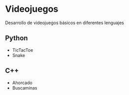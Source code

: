 # Videojuegos
Desarrollo de videojuegos básicos en diferentes lenguajes
## Python
* TicTacToe
* Snake
## C++
* Ahorcado
* Buscaminas
